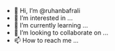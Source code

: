 - 👋 Hi, I’m @ruhanbafrali
- 👀 I’m interested in ...
- 🌱 I’m currently learning ...
- 💞️ I’m looking to collaborate on ...
- 📫 How to reach me ...

<!---
ruhanbafrali/ruhanbafrali is a ✨ special ✨ repository because its `README.md` (this file) appears on your GitHub profile.
You can click the Preview link to take a look at your changes.
--->
